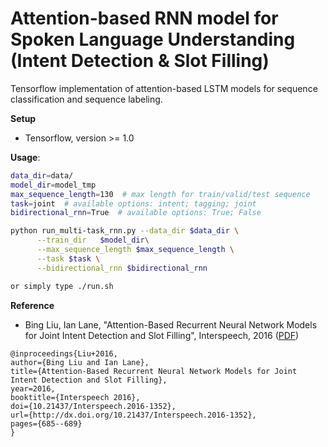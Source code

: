 Attention-based RNN model for Spoken Language Understanding (Intent Detection & Slot Filling)
==================

Tensorflow implementation of attention-based LSTM models for sequence classification and sequence labeling.

**Setup**

* Tensorflow, version >= 1.0

**Usage**:
```bash
data_dir=data/
model_dir=model_tmp
max_sequence_length=130  # max length for train/valid/test sequence
task=joint  # available options: intent; tagging; joint
bidirectional_rnn=True  # available options: True; False

python run_multi-task_rnn.py --data_dir $data_dir \
      --train_dir   $model_dir\
      --max_sequence_length $max_sequence_length \
      --task $task \
      --bidirectional_rnn $bidirectional_rnn

or simply type ./run.sh
```

**Reference**

* Bing Liu, Ian Lane, "Attention-Based Recurrent Neural Network Models for Joint Intent Detection and Slot Filling", Interspeech, 2016 (<a href="http://www.isca-speech.org/archive/Interspeech_2016/pdfs/1352.PDF" target="_blank">PDF</a>)

```
@inproceedings{Liu+2016,
author={Bing Liu and Ian Lane},
title={Attention-Based Recurrent Neural Network Models for Joint Intent Detection and Slot Filling},
year=2016,
booktitle={Interspeech 2016},
doi={10.21437/Interspeech.2016-1352},
url={http://dx.doi.org/10.21437/Interspeech.2016-1352},
pages={685--689}
}
```

